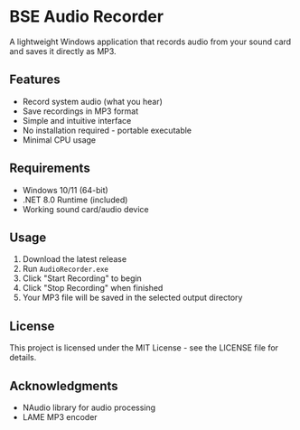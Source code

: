 # BSE Audio Recorder

A lightweight Windows application that records audio from your sound card and saves it directly as MP3.

## Features

- Record system audio (what you hear)
- Save recordings in MP3 format
- Simple and intuitive interface
- No installation required - portable executable
- Minimal CPU usage

## Requirements

- Windows 10/11 (64-bit)
- .NET 8.0 Runtime (included)
- Working sound card/audio device

## Usage

1. Download the latest release
2. Run `AudioRecorder.exe`
3. Click "Start Recording" to begin
4. Click "Stop Recording" when finished
5. Your MP3 file will be saved in the selected output directory

## License

This project is licensed under the MIT License - see the LICENSE file for details.

## Acknowledgments

- NAudio library for audio processing
- LAME MP3 encoder 